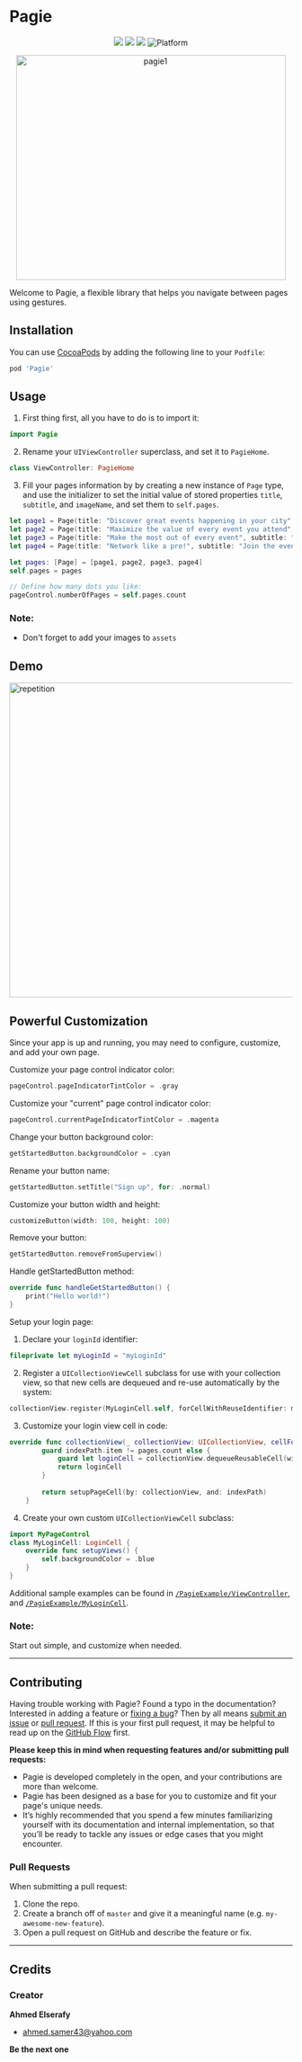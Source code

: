 # Pagie

<p align="center">
    <img src="https://img.shields.io/badge/Swift-5-orange.svg" />
    <img src="https://img.shields.io/badge/version-1.0-blue.svg" />
    <img src="https://img.shields.io/cocoapods/l/MyCocoapodsLibrary.svg" />
    <img src="https://img.shields.io/cocoapods/p/MyCocoapodsLibrary.svg?style=flat" alt="Platform" />
</p>


<p align="center">
  <img src="https://i.imgur.com/fuZA4pI.gif" width="480" height="400" alt="pagie1">
</a>

Welcome to Pagie, a flexible library that helps you navigate between pages using gestures.

## Installation

You can use [CocoaPods](https://cocoapods.org) by adding the following line to your `Podfile`:

```ruby
pod 'Pagie'
```

## Usage

1. First thing first, all you have to do is to import it:

```swift
import Pagie
```
2. Rename your `UIViewController` superclass, and set it to `PagieHome`.

```swift
class ViewController: PagieHome
```

3. Fill your pages information by by creating a new instance of `Page` type, and use the initializer to set the initial value of stored properties `title`, `subtitle`, and `imageName`, and set them to `self.pages`.
```swift
let page1 = Page(title: "Discover great events happening in your city", subtitle: "Find events by category and browse list of trending events everyday.", imageName: "page1")
let page2 = Page(title: "Maximize the value of every event you attend", subtitle: "Stay updated with event details, meet other attendees and get live announcements about important updates.", imageName: "page2")
let page3 = Page(title: "Make the most out of every event", subtitle: "View updated agenda, sessions details and speakers from your phone.", imageName: "page3")
let page4 = Page(title: "Network like a pro!", subtitle: "Join the event's community, like-minded people and shake hands through the app to keep track of your connections.", imageName: "page4")

let pages: [Page] = [page1, page2, page3, page4]
self.pages = pages

// Define how many dots you like:
pageControl.numberOfPages = self.pages.count
```

### Note:
 - Don't forget to add your images to `assets`

## Demo
<img src= "https://i.imgur.com/ZvCA7ID.gif" height="560" alt="repetition">

## Powerful Customization
Since your app is up and running, you may need to configure, customize, and add your own page.

Customize your page control indicator color:

```swift
pageControl.pageIndicatorTintColor = .gray
```
Customize your "current" page control indicator color:

```swift
pageControl.currentPageIndicatorTintColor = .magenta
```
Change your button background color:

```swift
getStartedButton.backgroundColor = .cyan
```
Rename your button name:

```swift
getStartedButton.setTitle("Sign up", for: .normal)
```
Customize your button width and height:

```swift
customizeButton(width: 100, height: 100)
```
Remove your button:

```swift
getStartedButton.removeFromSuperview()
```
Handle getStartedButton method:

```swift
override func handleGetStartedButton() {
    print("Hello world!")
}
```

Setup your login page:

1. Declare your `loginId` identifier:
```swift
fileprivate let myLoginId = "myLoginId"
```
2. Register a `UICollectionViewCell` subclass for use with your collection view, so that new cells are dequeued and re-use automatically by the system:
```swift
collectionView.register(MyLoginCell.self, forCellWithReuseIdentifier: myLoginId)
```
3. Customize your login view cell in code:
```swift
override func collectionView(_ collectionView: UICollectionView, cellForItemAt indexPath: IndexPath) -> UICollectionViewCell {
        guard indexPath.item != pages.count else {
            guard let loginCell = collectionView.dequeueReusableCell(withReuseIdentifier: myLoginId, for: indexPath) as? MyLoginCell else { return UICollectionViewCell() }
            return loginCell
        }
        
        return setupPageCell(by: collectionView, and: indexPath)
    }
```
4.  Create your own custom `UICollectionViewCell` subclass:
```swift
import MyPageControl
class MyLoginCell: LoginCell {
    override func setupViews() {
        self.backgroundColor = .blue
    }
}
```

Additional sample examples can be found in [`/PagieExample/ViewController`](https://github.com/ahmedelserafy7/Pagie/blob/master/PagieExample/PagieExample/ViewController.swift), and [`/PagieExample/MyLoginCell`](https://github.com/ahmedelserafy7/Pagie/blob/master/PagieExample/PagieExample/MyLoginCell.swift).

### Note: 
Start out simple, and customize when needed.

---

## Contributing

Having trouble working with Pagie? Found a typo in the documentation? Interested in adding a feature or [fixing a bug](https://github.com/ahmedelserafy7/Pagie/issues)? Then by all means [submit an issue](https://github.com/ahmedelserafy7/Pagie/issues/new) or [pull request](https://help.github.com/articles/using-pull-requests/). If this is your first pull request, it may be helpful to read up on the [GitHub Flow](https://guides.github.com/introduction/flow/) first.

**Please keep this in mind when requesting features and/or submitting pull requests:**
- Pagie is developed completely in the open, and your contributions are more than welcome.
- Pagie has been designed as a base for you to customize and fit your page's unique needs. 
- It’s highly recommended that you spend a few minutes familiarizing yourself with its documentation and internal implementation, so that you’ll be ready to tackle any issues or edge cases that you might encounter.

### Pull Requests

When submitting a pull request:

1. Clone the repo.
2. Create a branch off of `master` and give it a meaningful name (e.g. `my-awesome-new-feature`).
3. Open a pull request on GitHub and describe the feature or fix.

---

## Credits

### Creator
**Ahmed Elserafy**
- <ahmed.samer43@yahoo.com>

**Be the next one**
